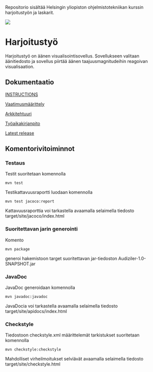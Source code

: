 Repositorio sisältää Helsingin yliopiston ohjelmistotekniikan kurssin harjoitustyön ja laskarit.

![](https://github.com/Veikkosuhonen/ot-harjoitustyo/blob/master/dokumentaatio/kuvat/visualisaatio.png)

# Harjoitustyö

Harjoitustyö on äänen visualisointisovellus. Sovellukseen valitaan äänitiedosto ja sovellus piirtää äänen taajuusmagnitudeihin reagoivan visualisaation.

## Dokumentaatio

[INSTRUCTIONS](https://github.com/Veikkosuhonen/ot-harjoitustyo/blob/master/dokumentaatio/Instructions.md)

[Vaatimusmäärittely](https://github.com/Veikkosuhonen/ot-harjoitustyo/blob/master/dokumentaatio/vaatimusmäärittely.md)

[Arkkitehtuuri](https://github.com/Veikkosuhonen/ot-harjoitustyo/blob/master/dokumentaatio/arkkitehtuuri.md)

[Työaikakirjanpito](https://github.com/Veikkosuhonen/ot-harjoitustyo/blob/master/dokumentaatio/tyoaikakirjanpito.md)

[Latest release](https://github.com/Veikkosuhonen/ot-harjoitustyo/releases/tag/v0.1-alpha)

## Komentorivitoiminnot
### Testaus

Testit suoritetaan komennolla

`mvn test`

Testikattavuusraportti luodaan komennolla

`mvn test jacoco:report`

Kattavuusraporttia voi tarkastella avaamalla selaimella tiedosto target/site/jacoco/index.html
### Suoritettavan jarin generointi

Komento

`mvn package`

generoi hakemistoon target suoritettavan jar-tiedoston Audiziler-1.0-SNAPSHOT.jar
### JavaDoc

JavaDoc generoidaan komennolla

`mvn javadoc:javadoc`

JavaDocia voi tarkastella avaamalla selaimella tiedosto target/site/apidocs/index.html
### Checkstyle

Tiedostoon checkstyle.xml määrittelemät tarkistukset suoritetaan komennolla

 `mvn checkstyle:checkstyle`

Mahdolliset virheilmoitukset selviävät avaamalla selaimella tiedosto target/site/checkstyle.html
